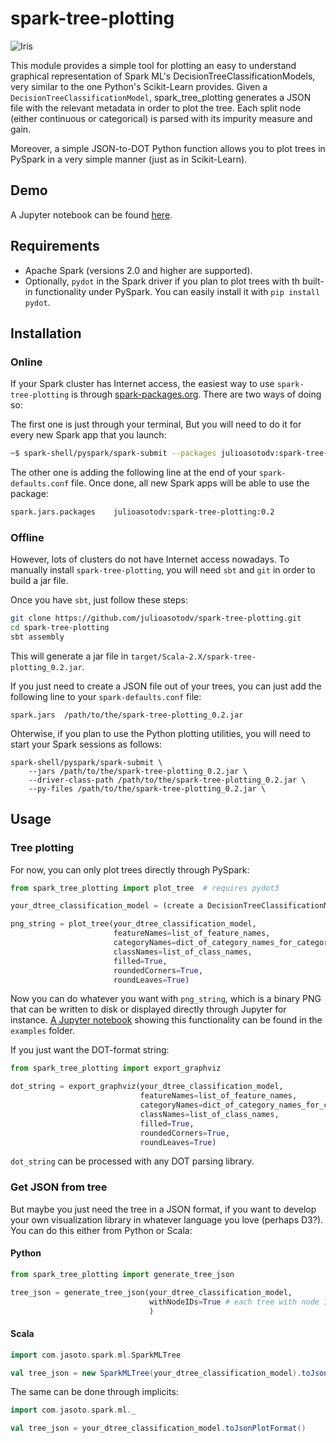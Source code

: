 # spark-tree-plotting

![Iris](https://i.imgur.com/FcqKe9w.png)

This module provides a simple tool for plotting an easy to understand graphical representation of Spark ML's DecisionTreeClassificationModels, very similar to the one Python's Scikit-Learn provides.
Given a `DecisionTreeClassificationModel`, spark_tree_plotting generates a JSON file with the relevant metadata in order to plot the tree. Each split node (either continuous or categorical) is parsed with its impurity measure and gain.

Moreover, a simple JSON-to-DOT Python function allows you to plot trees in PySpark in a very simple manner (just as in Scikit-Learn).

## Demo
A Jupyter notebook can be found [here](https://nbviewer.jupyter.org/github/julioasotodv/spark-tree-plotting/blob/master/examples/Example_covertype_dataset.ipynb).

## Requirements
- Apache Spark (versions 2.0 and higher are supported).
- Optionally, `pydot` in the Spark driver if you plan to plot trees with th built-in functionality under PySpark. You can easily install it with `pip install pydot`.

## Installation

### Online
If your Spark cluster has Internet access, the easiest way to use `spark-tree-plotting` is through [spark-packages.org](https://spark-packages.org/package/julioasotodv/spark-tree-plotting). There are two ways of doing so:

The first one is just through your terminal, But you will need to do it for every new Spark app that you launch:
```bash
~$ spark-shell/pyspark/spark-submit --packages julioasotodv:spark-tree-plotting:0.2
```

The other one is adding the following line at the end of your `spark-defaults.conf` file. Once done, all new Spark apps will be able to use the package:

```bash
spark.jars.packages    julioasotodv:spark-tree-plotting:0.2
```


### Offline
However, lots of clusters do not have Internet access nowadays. To manually install `spark-tree-plotting`, you will need `sbt` and `git` in order to build a jar file.

Once you have `sbt`, just follow these steps:
```bash
git clone https://github.com/julioasotodv/spark-tree-plotting.git
cd spark-tree-plotting
sbt assembly
```
This will generate a jar file in `target/Scala-2.X/spark-tree-plotting_0.2.jar`.

If you just need to create a JSON file out of your trees, you can just add the following line to your `spark-defaults.conf` file:
```
spark.jars	/path/to/the/spark-tree-plotting_0.2.jar
```

Ohterwise, if you plan to use the Python plotting utilities, you will need to start your Spark sessions as follows:
```
spark-shell/pyspark/spark-submit \
	--jars /path/to/the/spark-tree-plotting_0.2.jar \
	--driver-class-path /path/to/the/spark-tree-plotting_0.2.jar \
	--py-files /path/to/the/spark-tree-plotting_0.2.jar \
```

## Usage

### Tree plotting
For now, you can only plot trees directly through PySpark:

```python
from spark_tree_plotting import plot_tree  # requires pydot3

your_dtree_classification_model = (create a DecisionTreeClassificationModel)

png_string = plot_tree(your_dtree_classification_model,
                       featureNames=list_of_feature_names,
                       categoryNames=dict_of_category_names_for_categorical_features,
                       classNames=list_of_class_names,
                       filled=True,
                       roundedCorners=True,
                       roundLeaves=True)
```
Now you can do whatever you want with `png_string`, which is a binary PNG that can be written to disk or displayed directly through Jupyter for instance. [A Jupyter notebook](https://nbviewer.jupyter.org/github/julioasotodv/spark-tree-plotting/blob/master/examples/Example_covertype_dataset.ipynb) showing this functionality can be found in the `examples` folder.

If you just want the DOT-format string:

```python
from spark_tree_plotting import export_graphviz

dot_string = export_graphviz(your_dtree_classification_model,
                             featureNames=list_of_feature_names,
                             categoryNames=dict_of_category_names_for_categorical_features,
                             classNames=list_of_class_names,
                             filled=True,
                             roundedCorners=True,
                             roundLeaves=True)
```
`dot_string` can be processed with any DOT parsing library.

### Get JSON from tree
But maybe you just need the tree in a JSON format, if you want to develop your own visualization library in whatever language you love (perhaps D3?). You can do this either from Python or Scala:

#### Python

```python
from spark_tree_plotting import generate_tree_json

tree_json = generate_tree_json(your_dtree_classification_model,
                               withNodeIDs=True # each tree with node ID
                               )
```

#### Scala
```scala
import com.jasoto.spark.ml.SparkMLTree

val tree_json = new SparkMLTree(your_dtree_classification_model).toJsonPlotFormat()
```
The same can be done through implicits:

```scala
import com.jasoto.spark.ml._

val tree_json = your_dtree_classification_model.toJsonPlotFormat()
```

